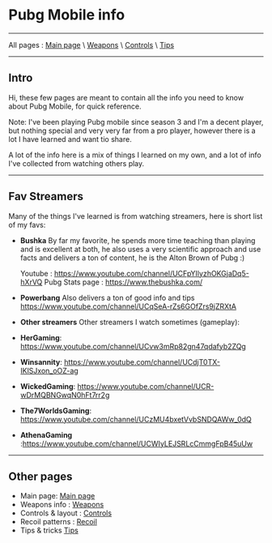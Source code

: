# Pubg Mobile info

---

All pages : [Main page](/index.md) \ [Weapons](/weapons.md) \ [Controls](/controls.md) \ [Tips](/tips.md)

---

## Intro

Hi, these few pages are meant to contain all the info you need to know about Pubg Mobile, for quick reference.

Note: I've been playing Pubg mobile since season 3 and I'm a decent player, but nothing special and very very far from a pro player, however there is a lot I have learned and want tio share.

A lot of the info here is a mix of things I learned on my own, and a lot of info I've collected from watching others play.

---

## Fav Streamers

Many of the things I've learned is from watching streamers, here is short list of my favs:

- **Bushka**
  By far my favorite, he spends more time teaching than playing and is excellent at both, he also uses a very scientific approach and use facts and delivers a ton of content, he is the Alton Brown of Pubg :)

  Youtube : https://www.youtube.com/channel/UCFpYIlyzhOKGjaDq5-hXrVQ
  Pubg Stats page : https://www.thebushka.com/

- **Powerbang**
  Also delivers a ton of good info and tips
  https://www.youtube.com/channel/UCqSeA-rZs6GOfZrs9jZRXtA

- **Other streamers**
  Other streamers I watch sometimes (gameplay):
- **HerGaming**: https://www.youtube.com/channel/UCvw3mRp82gn47qdafyb2ZQg
- **Winsannity**: https://www.youtube.com/channel/UCdjT0TX-IKlSJxon_oOZ-ag
- **WickedGaming**: https://www.youtube.com/channel/UCR-wDrMQBNGwqN0hFt7rr2g
- **The7WorldsGaming**: https://www.youtube.com/channel/UCzMU4bxetVvbSNDQAWw_0dQ
- **AthenaGaming** :https://www.youtube.com/channel/UCWIyLEJSRLcCmmgFpB45uUw

---

## Other pages

- Main page: [Main page](/index.md)
- Weapons info : [Weapons](/weapons.md)
- Controls & layout : [Controls](/controls.md)
- Recoil patterns : [Recoil](/recoil.md)
- Tips & tricks [Tips](/tips.md)
